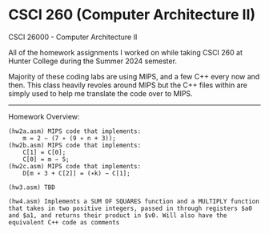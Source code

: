 # CSCI 260 (Computer Architecture II)
CSCI 26000 - Computer Architecture II

All of the homework assignments I worked on while taking CSCI 260 at Hunter College during the Summer 2024 semester.

Majority of these coding labs are using MIPS, and a few C++ every now and then. This class heavily revoles around MIPS but the C++ files within are simply used to help me translate the code over to MIPS. 
____________________________________________________________________________________________________________________________________________________________
Homework Overview:

    (hw2a.asm) MIPS code that implements: 
        m = 2 − (7 ∗ (9 ∗ n + 3));
    (hw2b.asm) MIPS code that implements:
        C[1] = C[0];
        C[0] = m − 5;
    (hw2c.asm) MIPS code that implements:
        D[m ∗ 3 + C[2]] = (∗k) − C[1];
    
    (hw3.asm) TBD

    (hw4.asm) Implements a SUM OF SQUARES function and a MULTIPLY function that takes in two positive integers, passed in through registers $a0 and $a1, and returns their product in $v0. Will also have the equivalent C++ code as comments